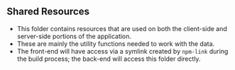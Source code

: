 ## Shared Resources

* This folder contains resources that are used on both the client-side and server-side portions of the application.
* These are mainly the utility functions needed to work with the data.
* The front-end will have access via a symlink created by `npm-link` during the build process; the back-end will access this folder directly.